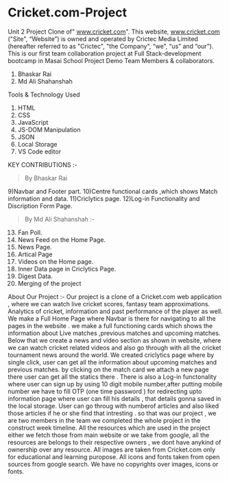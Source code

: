 # Cricket.com-Project
Unit 2 Project
Clone of" www.cricket.com".
This website, www.cricket.com ("Site", “Website”) is owned and operated by Crictec Media Limited (hereafter referred to as "Crictec", "the Company", “we”, “us” and “our”).
This is our first team collaboration project at Full Stack-development bootcamp in Masai School
Project Demo
Team Members & collaborators.
1) Bhaskar Rai
2) Md Ali Shahanshah

Tools & Technology Used
1) HTML
2) CSS
3) JavaScript
4) JS-DOM Manipulation
5) JSON
6) Local Storage
7) VS Code editor

KEY CONTRIBUTIONS :-

>By Bhaskar Rai

9)Navbar and Footer part.
10)Centre functional cards ,which shows Match information and data.
11)Criclytics page.
12)Log-in Functionality and Discription Form Page.

>By Md Ali Shahanshah :-

13) Fan Poll. 
14) News Feed on the Home Page.
15) News Page.
16) Artical Page
17) Videos on the Home page.
18) Inner Data page in Criclytics Page.
19) Digest Data.
20) Merging of the project

About Our Project :-
Our project is a clone of a Cricket.com web application , where we can watch live cricket scores, fantasy team approximations. Analytics of cricket,
information and past performance of the player as well.
We make a Full Home Page where Navbar is there for navigating to all the pages in the website .
we make a full functioning cards which shows the information about Live matches ,previous matches and upcoming matches.
Below that we create a news and video section as shown in website, where we can watch cricket related videos and also go through with all the cricket
tournament news around the world.
We created criclytics page where by single click, user can get all the information about upcoming matches and previous matches.
by clicking on the match card we attach a new page there user can get all the statics there .
There is also a Log-in functonality where user can sign up by using 10 digit mobile number,after putting mobile number we have
to fill OTP (one time password ) for redirecting upto information page where user can fill his details , that details gonna saved in the local storage.
User can go throug with numberof articles and also liked those articles if he or she find that intresting .
so that was our project , we are two members in the team we completed the whole project in the construct week timeline.
All the resources which are used in the project either we fetch those from main website or we take from google,
all the resources are belongs to their respective owners , we dont have anykind of ownership over any resource.
All images are taken from Cricket.com only for educational and learning puropose.
All icons and fonts taken from open sources from google search.
We have no copyrights over images, icons or fonts.
